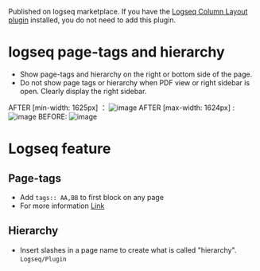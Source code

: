Published on logseq marketplace. If you have the [Logseq Column Layout plugin](https://github.com/YU000jp/Logseq-column-Layout) installed, you do not need to add this plugin.
# logseq page-tags and hierarchy
 - Show page-tags and hierarchy on the right or bottom side of the page.
 - Do not show page tags or hierarchy when PDF view or right sidebar is open. Clearly display the right sidebar.

AFTER [min-width: 1625px] ：
![image](https://user-images.githubusercontent.com/111847207/194802454-bae4573b-1cb6-45e9-bae0-4f58f37720f9.png)
AFTER [max-width: 1624px] : 
![image](https://user-images.githubusercontent.com/111847207/198820127-4dc84529-4d80-41a2-ba72-4e5895e1ab8b.png)
BEFORE:
![image](https://user-images.githubusercontent.com/111847207/194802486-018c4910-2af9-40f0-a6fa-c318537655ad.png)

# Logseq feature
## Page-tags
 - Add `tags:: AA,BB` to first block on any page
 - For more information [Link](https://aryansawhney.com/pages/page-links-vs-tags-in-logseq/#special-case-page-tags)

## Hierarchy
 - Insert slashes in a page name to create what is called "hierarchy". `Logseq/Plugin`
